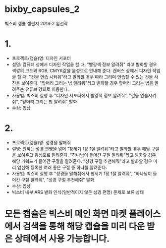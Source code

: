 # bixby_capsules_2
 빅스비 캡슐 챌린지 2019-2 입선작

# 1.
- 프로젝트(캡슐)명: 디자인 서포터
- 설명: 컴퓨터 상에서 디자인 작업을 할 때, "빨강색 정보 알려줘" 라고 발화할 경우 색깔의 코드와 RGB, CMYK값을 음성으로 안내해 준다. 캔버스 상에서 디자인 작업을 할 때, "건물 연습 시켜줘"라고 발화할 경우 따라 그리며 연습할 수 있는 건물 사진을 보여준다. "앞머리 그리는 법 알려줘"라고 발화할 경우 앞머리 그리는 법을 알려주는 유튜브 강의로 이동한다.
- 사용법: 빅스비 실행 후 "디자인 서포터에서 빨강색 정보 알려줘", "건물 연습시켜줘", "앞머리 그리는 법 알려줘" 발화
- 수상: 입상

# 2.
- 프로젝트(캡슐)명: 성경을 말해줘
- 설명: 원하는 성경 편명을 넣어 "창세기 1장 1절 알려줘"라고 발화할 경우 해당 구절을 보여주고 음성으로 알려준다. "하나님이 들어간 구절 알려줘"라고 발화할 경우 해당 키워드가 들어간 구절을 알려준다. "성경 구절 추천해줘"라고 발화할 경우 미리 엄선해 등록한 여러 좋은 구절 중 하나를 알려준다.
- 사용법: 빅스비 실행 후 "성경을 말해줘에서 창세기 1장 1절 알려줘", "하나님이 들어간 구절 알려줘", "성경 구절 추천해줘" 발화
- 수상: 입상
- 빅스비 내부 ARS 발화 인식(일반적이지 않은 성경 편명) 문제로 보류 상태

# 모든 캡슐은 빅스비 메인 화면 마켓 플레이스에서 검색을 통해 해당 캡슐을 미리 다운 받은 상태에서 사용 가능합니다.
